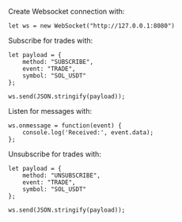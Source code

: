 Create Websocket connection with: 
```
let ws = new WebSocket("http://127.0.0.1:8080")
```

Subscribe for trades with: 
```
let payload = {
    method: "SUBSCRIBE",
    event: "TRADE",
    symbol: "SOL_USDT"
};

ws.send(JSON.stringify(payload));
```

Listen for messages with:
```
ws.onmessage = function(event) {
    console.log('Received:', event.data);
};
```

Unsubscribe for trades with:
```
let payload = {
    method: "UNSUBSCRIBE",
    event: "TRADE",
    symbol: "SOL_USDT"
};

ws.send(JSON.stringify(payload));
```